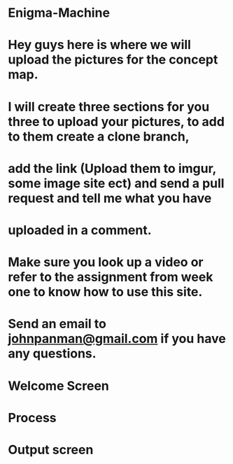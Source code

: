 # Enigma-Machine
# Hey guys here is where we will upload the pictures for the concept map.
# I will create three sections for you three to upload your pictures, to add to them create a clone branch,
# add the link (Upload them to imgur, some image site ect) and send a pull request and tell me what you have
# uploaded in a comment.
# Make sure you look up a video or refer to the assignment from week one to know how to use this site.
# Send an email to johnpanman@gmail.com if you have any questions.

# Welcome Screen












# Process












# Output screen 











